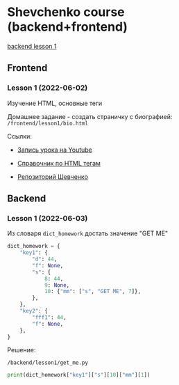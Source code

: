 # Shevchenko course (backend+frontend)


[backend lesson 1](#lesson-1-2022-06-03)


## Frontend

### Lesson 1 (2022-06-02)

Изучение HTML, основные теги

Домашнее задание - создать страничку с биографией: ``/frontend/lesson1/bio.html``

Ссылки:

* [Запись урока на Youtube](https://youtu.be/mSeRyDT7L1Y)

* [Справочник по HTML тегам](https://html5book.ru/html-tags/)

* [Репозиторий Шевченко](https://github.com/shevchenko126/courses)

## Backend

### Lesson 1 (2022-06-03)

Из словаря `dict_homework` достать значение "GET ME"

```python
dict_homework = {
    "key1": {
        "d": 44,
        "f": None,
        "s": {
            8: 44,
            9: None,
            10: {"mm": ["s", "GET ME", 7]},
        },
    },
    "key2": {
        "fff1": 44,
        "f": None,
    },
}
```

Решение:

`/backend/lesson1/get_me.py`

```python
print(dict_homework["key1"]["s"][10]["mm"][1])
```
